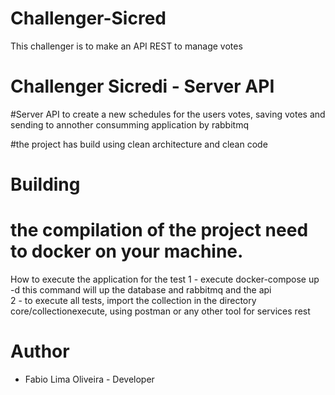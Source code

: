 # Challenger-Sicred
This challenger is to make an API REST to manage votes

# Challenger Sicredi - Server API
#Server API to create a new schedules for the users votes, saving votes and sending to annother consumming application by rabbitmq

#the project has build using clean architecture and clean code
# Building
# the compilation of the project need to docker on your machine.

How to execute the application for the test
1 - execute docker-compose up -d this command will up the database and rabbitmq and the api<br>
2 - to execute all tests, import the collection in the directory core/collectionexecute, using postman or any other tool for services rest

# Author
- Fabio Lima Oliveira - Developer


